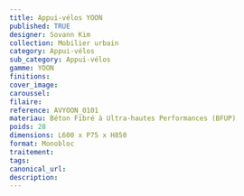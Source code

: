 ```yaml
---
title: Appui-vélos YOON
published: TRUE
designer: Sovann Kim
collection: Mobilier urbain
category: Appui-vélos
sub_category: Appui-vélos
gamme: YOON
finitions: 
cover_image: 
caroussel: 
filaire: 
reference: AVYOON_0101
materiau: Béton Fibré à Ultra-hautes Performances (BFUP)
poids: 28
dimensions: L600 x P75 x H850
format: Monobloc
traitement: 
tags: 
canonical_url: 
description: 
---
```

